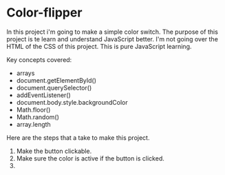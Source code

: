 # Color-flipper

In this project i'm going to make a simple color switch.
The purpose of this project is te learn and understand JavaScript better.
I'm not going over the HTML of the CSS of this project. This is pure JavaScript learning.

Key concepts covered:
- arrays
- document.getElementById()
- document.querySelector()
- addEventListener()
- document.body.style.backgroundColor
- Math.floor()
- Math.random()
- array.length

Here are the steps that a take to make this project.
1. Make the button clickable.
2. Make sure the color is active if the button is clicked.
3. 